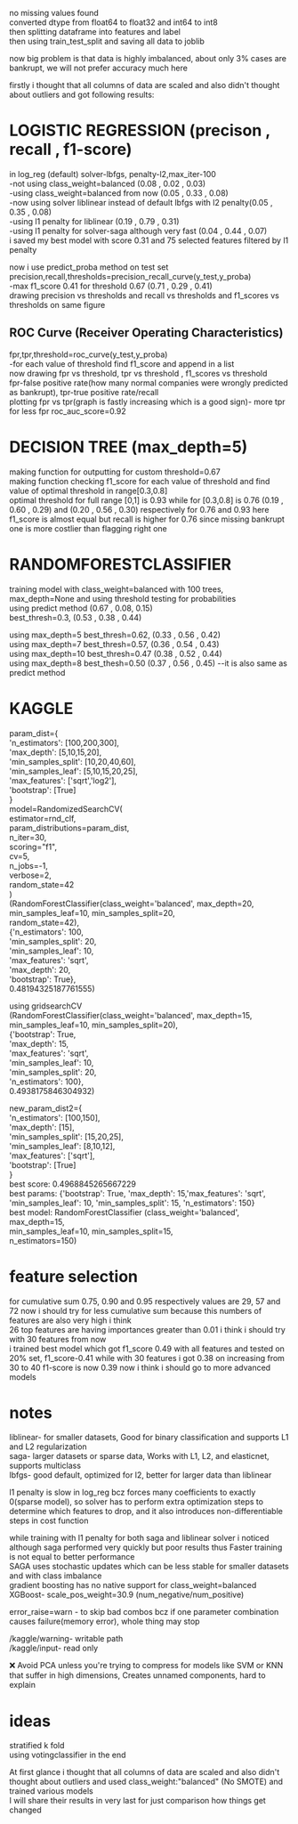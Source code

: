 no missing values found  
converted dtype from float64 to float32 and int64 to int8  
then splitting dataframe into features and label  
then using train_test_split and saving all data to joblib

now big problem is that data is highly imbalanced, about only 3% cases are bankrupt, we will not prefer accuracy much here

firstly i thought that all columns of data are scaled and also didn't thought about outliers and got following results:


# LOGISTIC REGRESSION (precison , recall , f1-score)
in log_reg (default) solver-lbfgs, penalty-l2,max_iter-100  
-not using class_weight=balanced (0.08 , 0.02 , 0.03)  
-using class_weight=balanced from now (0.05 , 0.33 , 0.08)  
-now using solver liblinear instead of default lbfgs with l2 penalty(0.05 , 0.35 , 0.08)  
-using l1 penalty for liblinear (0.19 , 0.79 , 0.31)  
-using l1 penalty for solver-saga although very fast (0.04 , 0.44 , 0.07)  
i saved my best model with score 0.31 and 75 selected features filtered by l1 penalty  

now i use predict_proba method on test set
precision,recall,thresholds=precision_recall_curve(y_test,y_proba)  
-max f1_score 0.41 for threshold 0.67 (0.71 , 0.29 , 0.41)  
drawing precision vs thresholds and recall vs thresholds and f1_scores vs thresholds on same figure

## ROC Curve (Receiver Operating Characteristics)
fpr,tpr,threshold=roc_curve(y_test,y_proba)  
-for each value of threshold find f1_score and append in a list  
now drawing fpr vs threshold, tpr vs threshold , f1_scores vs threshold  
fpr-false positive rate(how many normal companies were wrongly predicted as bankrupt), tpr-true positive rate/recall  
plotting fpr vs tpr(graph is fastly increasing which is a good sign)- more tpr for less fpr
roc_auc_score=0.92  
<!-- pending- stratified k fold and cross validation -->

<!-- ## instead of l1, feature selection using l2 penalty -->


# DECISION TREE (max_depth=5)
making function for outputting for custom threshold=0.67  
making function checking f1_score for each value of threshold and find value of optimal threshold in range[0.3,0.8]  
optimal threshold for full range [0,1] is 0.93 while for [0.3,0.8] is 0.76
(0.19 , 0.60 , 0.29) and (0.20 , 0.56 , 0.30) respectively for 0.76 and 0.93
here f1_score is almost equal but recall is higher for 0.76 since missing bankrupt one is more costlier than flagging right one


# RANDOMFORESTCLASSIFIER 
training model with class_weight=balanced with 100 trees, max_depth=None and using threshold testing for probabilities  
using predict method (0.67 , 0.08, 0.15)  
best_thresh=0.3, (0.53 , 0.38 , 0.44)  

using max_depth=5 best_thresh=0.62, (0.33 , 0.56 , 0.42)  
using max_depth=7 best_thresh=0.57, (0.36 , 0.54 , 0.43)  
using max_depth=10 best_thresh=0.47 (0.38 , 0.52 , 0.44)  
using max_depth=8 best_thesh=0.50 (0.37 , 0.56 , 0.45) --it is also same as predict method

# KAGGLE
param_dist={  
    'n_estimators': [100,200,300],  
    'max_depth': [5,10,15,20],  
    'min_samples_split': [10,20,40,60],  
    'min_samples_leaf': [5,10,15,20,25],  
    'max_features': ['sqrt','log2'],  
    'bootstrap': [True]  
}  
model=RandomizedSearchCV(  
    estimator=rnd_clf,  
    param_distributions=param_dist,  
    n_iter=30,  
    scoring="f1",  
    cv=5,  
    n_jobs=-1,  
    verbose=2,  
    random_state=42  
)  
(RandomForestClassifier(class_weight='balanced',   max_depth=20,  
                        min_samples_leaf=10,   min_samples_split=20,  
                        random_state=42),  
 {'n_estimators': 100,  
  'min_samples_split': 20,  
  'min_samples_leaf': 10,  
  'max_features': 'sqrt',  
  'max_depth': 20,  
  'bootstrap': True},  
 0.48194325187761555)  

using gridsearchCV  
    (RandomForestClassifier(class_weight='balanced',   max_depth=15,  
                            min_samples_leaf=10,   min_samples_split=20),  
    {'bootstrap': True,  
    'max_depth': 15,  
    'max_features': 'sqrt',  
    'min_samples_leaf': 10,  
    'min_samples_split': 20,  
    'n_estimators': 100},  
    0.4938175846304932)  

new_param_dist2={  
    'n_estimators': [100,150],  
    'max_depth': [15],  
    'min_samples_split': [15,20,25],  
    'min_samples_leaf': [8,10,12],  
    'max_features': ['sqrt'],  
    'bootstrap': [True]  
}  
best score:  0.4968845265667229  
best params:  {'bootstrap': True, 'max_depth': 15,'max_features': 'sqrt', 'min_samples_leaf': 10, 'min_samples_split': 15, 'n_estimators': 150}  
best model:  RandomForestClassifier  (class_weight='balanced', max_depth=15,  
                       min_samples_leaf=10,   min_samples_split=15,  
                       n_estimators=150)  

# feature selection
for cumulative sum 0.75, 0.90 and 0.95 respectively values are 29, 57 and 72 now i should try for less cumulative sum because this numbers of features are also very high i think     
26 top features are having importances greater than 0.01 i think i should try with 30 features from now  
i trained best model which got f1_score 0.49 with all features and tested on 20% set, f1_score-0.41 while with 30 features i got 0.38
on increasing from 30 to 40 f1-score is now 0.39 now i think i should go to more advanced models           
# notes
liblinear- for smaller datasets, Good for binary classification and supports L1 and L2 regularization  
saga- larger datasets or sparse data, Works with L1, L2, and elasticnet, supports multiclass  
lbfgs- good default, optimized for l2, better for larger data than liblinear

l1 penalty is slow in log_reg bcz forces many coefficients to exactly 0(sparse model), so solver has to perform extra optimization steps to determine which features to drop, and it also introduces non-differentiable steps in cost function

while training with l1 penalty for both saga and liblinear solver i noticed although saga performed very quickly but poor results thus Faster training is not equal to better performance  
SAGA uses stochastic updates which can be less stable for smaller datasets and with class imbalance  
gradient boosting has no native support for class_weight=balanced  
XGBoost- scale_pos_weight=30.9 (num_negative/num_positive)  

error_raise=warn - to skip bad combos bcz if one
parameter combination causes failure(memory error), whole thing may stop

/kaggle/warning- writable path  
/kaggle/input- read only  

❌ Avoid PCA unless you're trying to compress for models like SVM or KNN that suffer in high dimensions, Creates unnamed components, hard to explain  
# ideas 
stratified k fold  
using votingclassifier in the end  

At first glance i thought that all columns of data are scaled and also didn't thought about outliers and used class_weight:"balanced" (No SMOTE) and trained various models  
I will share their results in very last for just comparison how things get changed